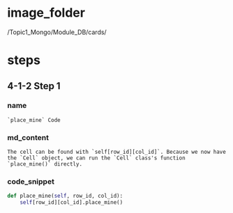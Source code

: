 # image_folder
/Topic1_Mongo/Module_DB/cards/

# steps

## 4-1-2 Step 1
### name
```
`place_mine` Code
```

### md_content
```
The cell can be found with `self[row_id][col_id]`. Because we now have the `Cell` object, we can run the `Cell` class's function `place_mine()` directly. 
```

### code_snippet

```python
def place_mine(self, row_id, col_id):    
    self[row_id][col_id].place_mine()
```


